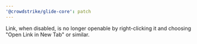 ```yaml
---
'@crowdstrike/glide-core': patch
---
```


Link, when disabled, is no longer openable by right-clicking it and choosing "Open Link in New Tab" or similar.

